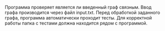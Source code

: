 Программа проверяет является ли введенный граф связным.
Ввод графа производится через файл input.txt. Перед обработкой заданного графа, программа автоматически проходит тесты.
Для корректной работы папка с тестами должна находится рядом с программой.